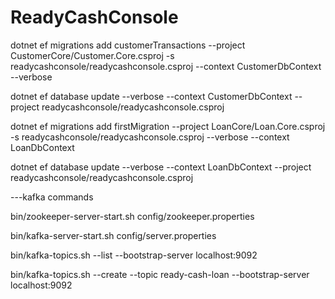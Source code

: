 # ReadyCashConsole
dotnet ef migrations add customerTransactions --project CustomerCore/Customer.Core.csproj -s readycashconsole/readycashconsole.csproj  --context CustomerDbContext  --verbose

dotnet ef database update --verbose --context CustomerDbContext --project readycashconsole/readycashconsole.csproj

dotnet ef migrations add firstMigration --project LoanCore/Loan.Core.csproj -s readycashconsole/readycashconsole.csproj    --verbose --context LoanDbContext

dotnet ef database update --verbose --context LoanDbContext --project readycashconsole/readycashconsole.csproj


---kafka commands 

bin/zookeeper-server-start.sh config/zookeeper.properties

bin/kafka-server-start.sh config/server.properties

bin/kafka-topics.sh --list --bootstrap-server localhost:9092

bin/kafka-topics.sh --create --topic ready-cash-loan --bootstrap-server localhost:9092

